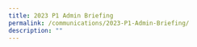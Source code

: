 ```yaml
---
title: 2023 P1 Admin Briefing
permalink: /communications/2023-P1-Admin-Briefing/
description: ""
---
```

